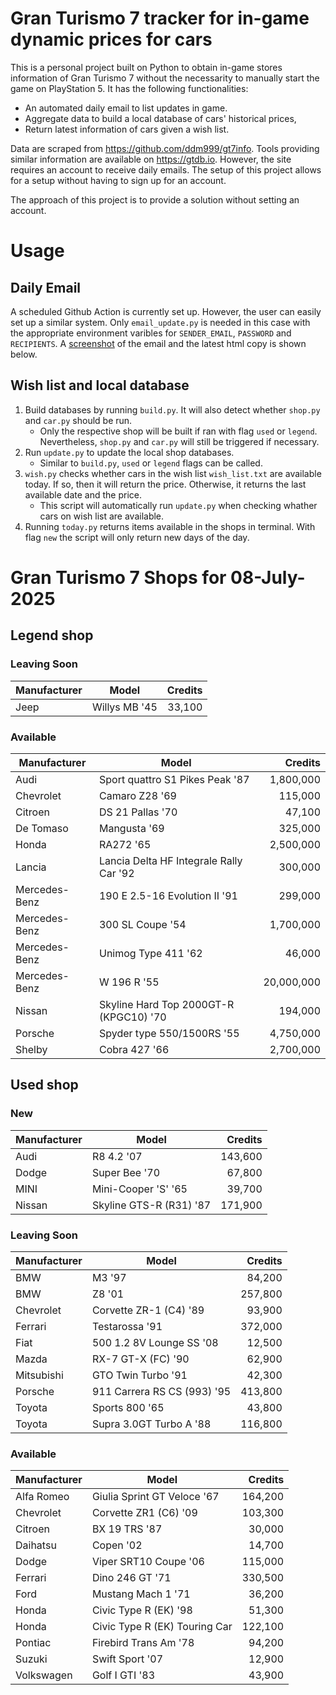 # Gran Turismo 7 tracker for in-game dynamic prices for cars

This is a personal project built on Python to obtain in-game stores information of Gran Turismo 7 without the necessarity to manually start the game on PlayStation 5. It has the following functionalities:

- An automated daily email to list updates in game.
- Aggregate data to build a local database of cars' historical prices,
- Return latest information of cars given a wish list.

Data are scraped from https://github.com/ddm999/gt7info. Tools providing similar information are available on https://gtdb.io. However, the site requires an account to receive daily emails. The setup of this project allows for a setup without having to sign up for an account.

The approach of this project is to provide a solution without setting an account.

# Usage

## Daily Email

A scheduled Github Action is currently set up. However, the user can easily set up a similar system. Only `email_update.py` is needed in this case with the appropriate environment varibles for `SENDER_EMAIL`, `PASSWORD` and `RECIPIENTS`. A [screenshot](https://raw.githubusercontent.com/marcohoucheng/Gran-Turismo-7-Price-Tracker/main/data/email_screenshot.png) of the email and the latest html copy is shown below.

## Wish list and local database

1. Build databases by running `build.py`. It will also detect whether `shop.py` and `car.py` should be run.
    - Only the respective shop will be built if ran with flag `used` or `legend`. Nevertheless, `shop.py` and `car.py` will still be triggered if necessary.
2. Run `update.py` to update the local shop databases.
    - Similar to `build.py`, `used` or `legend` flags can be called.
3. `wish.py` checks whether cars in the wish list `wish_list.txt` are available today. If so, then it will return the price. Otherwise, it returns the last available date and the price.
    - This script will automatically run `update.py` when checking whather cars on wish list are available.
4. Running `today.py` returns items available in the shops in terminal. With flag `new` the script will only return new days of the day.


# Gran Turismo 7 Shops for 08-July-2025



## Legend shop

### Leaving Soon
 | Manufacturer | Model | Credits |
 | --- | --- | --: |
|Jeep|Willys MB '45|33,100|

### Available
 | Manufacturer | Model | Credits |
 | --- | --- | --: |
|Audi|Sport quattro S1 Pikes Peak '87|1,800,000|
|Chevrolet|Camaro Z28 '69|115,000|
|Citroen|DS 21 Pallas '70|47,100|
|De Tomaso|Mangusta '69|325,000|
|Honda|RA272 '65|2,500,000|
|Lancia|Lancia Delta HF Integrale Rally Car '92|300,000|
|Mercedes-Benz|190 E 2.5-16 Evolution II '91|299,000|
|Mercedes-Benz|300 SL Coupe '54|1,700,000|
|Mercedes-Benz|Unimog Type 411 '62|46,000|
|Mercedes-Benz|W 196 R '55|20,000,000|
|Nissan|Skyline Hard Top 2000GT-R (KPGC10) '70|194,000|
|Porsche|Spyder type 550/1500RS '55|4,750,000|
|Shelby|Cobra 427 '66|2,700,000|


## Used shop

### New
 | Manufacturer | Model | Credits |
 | --- | --- | --: |
|Audi|R8 4.2 '07|143,600|
|Dodge|Super Bee '70|67,800|
|MINI|Mini-Cooper 'S' '65|39,700|
|Nissan|Skyline GTS-R (R31) '87|171,900|

### Leaving Soon
 | Manufacturer | Model | Credits |
 | --- | --- | --: |
|BMW|M3 '97|84,200|
|BMW|Z8 '01|257,800|
|Chevrolet|Corvette ZR-1 (C4) '89|93,900|
|Ferrari|Testarossa '91|372,000|
|Fiat|500 1.2 8V Lounge SS '08|12,500|
|Mazda|RX-7 GT-X (FC) '90|62,900|
|Mitsubishi|GTO Twin Turbo '91|42,300|
|Porsche|911 Carrera RS CS (993) '95|413,800|
|Toyota|Sports 800 '65|43,800|
|Toyota|Supra 3.0GT Turbo A '88|116,800|

### Available
 | Manufacturer | Model | Credits |
 | --- | --- | --: |
|Alfa Romeo|Giulia Sprint GT Veloce '67|164,200|
|Chevrolet|Corvette ZR1 (C6) '09|103,300|
|Citroen|BX 19 TRS '87|30,000|
|Daihatsu|Copen '02|14,700|
|Dodge|Viper SRT10 Coupe '06|115,000|
|Ferrari|Dino 246 GT '71|330,500|
|Ford|Mustang Mach 1 '71|36,200|
|Honda|Civic Type R (EK) '98|51,300|
|Honda|Civic Type R (EK) Touring Car|122,100|
|Pontiac|Firebird Trans Am '78|94,200|
|Suzuki|Swift Sport '07|12,900|
|Volkswagen|Golf I GTI '83|43,900|
